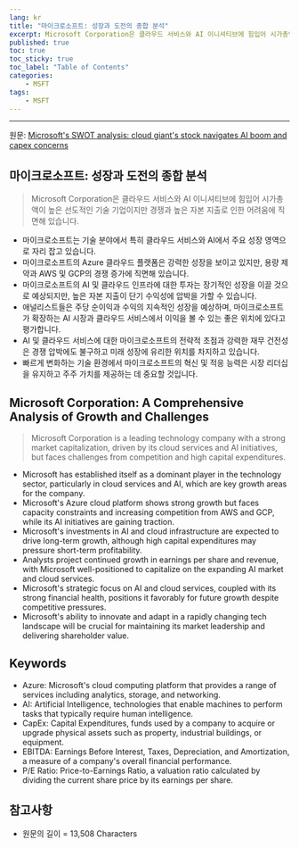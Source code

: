 ```yaml
---
lang: kr
title: "마이크로소프트: 성장과 도전의 종합 분석"
excerpt: Microsoft Corporation은 클라우드 서비스와 AI 이니셔티브에 힘입어 시가총액이 높은 선도적인 기술 기업이지만 경쟁과 높은 자본 지출로 인한 어려움에 직면해 있습니다.
published: true
toc: true
toc_sticky: true
toc_label: "Table of Contents"
categories:
    - MSFT
tags:
    - MSFT
---
```


---

  원문: [Microsoft's SWOT analysis: cloud giant's stock navigates AI boom and capex concerns](https://www.investing.com/news/swot-analysis/microsofts-swot-analysis-cloud-giants-stock-navigates-ai-boom-and-capex-concerns-93CH-3799031)

## 마이크로소프트: 성장과 도전의 종합 분석

> Microsoft Corporation은 클라우드 서비스와 AI 이니셔티브에 힘입어 시가총액이 높은 선도적인 기술 기업이지만 경쟁과 높은 자본 지출로 인한 어려움에 직면해 있습니다.


- 마이크로소프트는 기술 분야에서 특히 클라우드 서비스와 AI에서 주요 성장 영역으로 자리 잡고 있습니다.
- 마이크로소프트의 Azure 클라우드 플랫폼은 강력한 성장을 보이고 있지만, 용량 제약과 AWS 및 GCP의 경쟁 증가에 직면해 있습니다.
- 마이크로소프트의 AI 및 클라우드 인프라에 대한 투자는 장기적인 성장을 이끌 것으로 예상되지만, 높은 자본 지출이 단기 수익성에 압박을 가할 수 있습니다.
- 애널리스트들은 주당 순이익과 수익의 지속적인 성장을 예상하며, 마이크로소프트가 확장하는 AI 시장과 클라우드 서비스에서 이익을 볼 수 있는 좋은 위치에 있다고 평가합니다.
- AI 및 클라우드 서비스에 대한 마이크로소프트의 전략적 초점과 강력한 재무 건전성은 경쟁 압박에도 불구하고 미래 성장에 유리한 위치를 차지하고 있습니다.
- 빠르게 변화하는 기술 환경에서 마이크로소프트의 혁신 및 적응 능력은 시장 리더십을 유지하고 주주 가치를 제공하는 데 중요할 것입니다.

## Microsoft Corporation: A Comprehensive Analysis of Growth and Challenges

> Microsoft Corporation is a leading technology company with a strong market capitalization, driven by its cloud services and AI initiatives, but faces challenges from competition and high capital expenditures.


- Microsoft has established itself as a dominant player in the technology sector, particularly in cloud services and AI, which are key growth areas for the company.
- Microsoft's Azure cloud platform shows strong growth but faces capacity constraints and increasing competition from AWS and GCP, while its AI initiatives are gaining traction.
- Microsoft's investments in AI and cloud infrastructure are expected to drive long-term growth, although high capital expenditures may pressure short-term profitability.
- Analysts project continued growth in earnings per share and revenue, with Microsoft well-positioned to capitalize on the expanding AI market and cloud services.
- Microsoft's strategic focus on AI and cloud services, coupled with its strong financial health, positions it favorably for future growth despite competitive pressures.
- Microsoft's ability to innovate and adapt in a rapidly changing tech landscape will be crucial for maintaining its market leadership and delivering shareholder value.

## Keywords

- Azure: Microsoft's cloud computing platform that provides a range of services including analytics, storage, and networking.
- AI: Artificial Intelligence, technologies that enable machines to perform tasks that typically require human intelligence.
- CapEx: Capital Expenditures, funds used by a company to acquire or upgrade physical assets such as property, industrial buildings, or equipment.
- EBITDA: Earnings Before Interest, Taxes, Depreciation, and Amortization, a measure of a company's overall financial performance.
- P/E Ratio: Price-to-Earnings Ratio, a valuation ratio calculated by dividing the current share price by its earnings per share.

## 참고사항

- 원문의 길이 = 13,508 Characters

